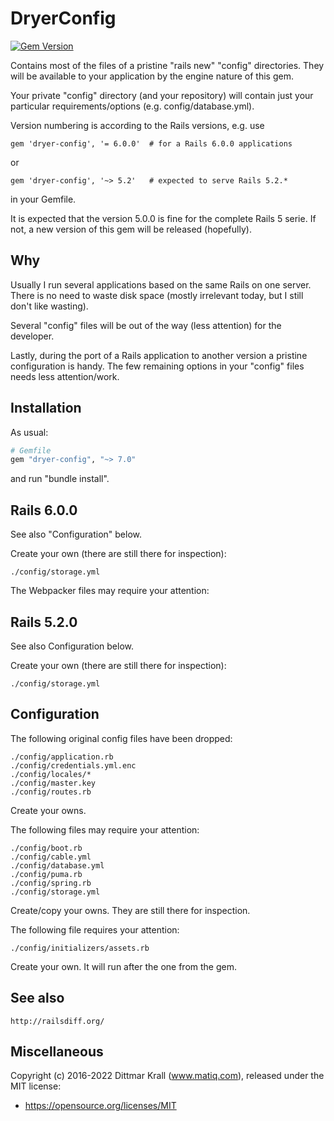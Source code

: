 # DryerConfig

[![Gem Version](https://badge.fury.io/rb/dryer-config.png)](http://badge.fury.io/rb/dryer-config)

Contains most of the files of a pristine "rails new" "config" directories.
They will be available to your application by
the engine nature of this gem.

Your private "config" directory (and your repository)
will contain just your particular requirements/options
(e.g. config/database.yml).

Version numbering is according to the Rails versions, e.g. use

    gem 'dryer-config', '= 6.0.0'  # for a Rails 6.0.0 applications

or

    gem 'dryer-config', '~> 5.2'   # expected to serve Rails 5.2.*

in your Gemfile.

It is expected that the version 5.0.0 is fine for the
complete Rails 5 serie.
If not, a new version of this gem will be released (hopefully).

## Why

Usually I run several applications based on the same Rails on one server.
There is no need to waste disk space (mostly irrelevant today,
but I still don't like wasting).

Several "config" files will be out of the way (less attention)
for the developer.

Lastly, during the port of a Rails application to another version
a pristine configuration is handy.
The few remaining options in your "config" files needs
less attention/work.

## Installation

As usual:
```ruby
# Gemfile
gem "dryer-config", "~> 7.0"
```
and run "bundle install".

## Rails 6.0.0

See also "Configuration" below.

Create your own (there are still there for inspection):

    ./config/storage.yml

The Webpacker files may require your attention:

Rails 5.2.0
-----------

See also Configuration below.

Create your own (there are still there for inspection):

    ./config/storage.yml

Configuration
-------------

The following original config files have been dropped:

    ./config/application.rb
    ./config/credentials.yml.enc
    ./config/locales/*
    ./config/master.key
    ./config/routes.rb

Create your owns.

The following files may require your attention:

    ./config/boot.rb
    ./config/cable.yml
    ./config/database.yml
    ./config/puma.rb
    ./config/spring.rb
    ./config/storage.yml

Create/copy your owns. They are still there for inspection.

The following file requires your attention:

    ./config/initializers/assets.rb

Create your own. It will run after the one from the gem.

## See also

    http://railsdiff.org/

## Miscellaneous

Copyright (c) 2016-2022 Dittmar Krall (www.matiq.com),
released under the MIT license:

* https://opensource.org/licenses/MIT
